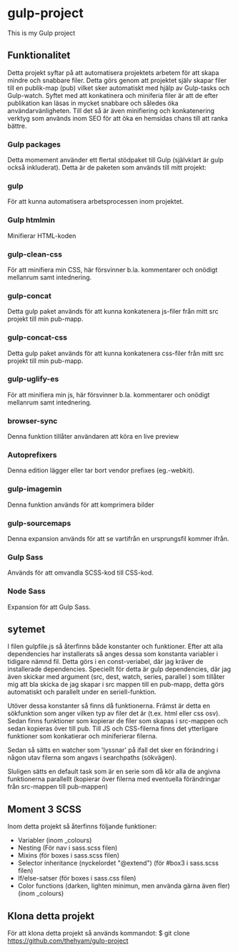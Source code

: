 # gulp-project
This is my Gulp project

## Funktionalitet
Detta projekt syftar på att automatisera projektets arbetem för att skapa mindre och snabbare filer. Detta görs genom att projektet själv skapar filer till en publik-map (pub) vilket sker automatiskt med hjälp av Gulp-tasks och Gulp-watch. Syftet med att konkatinera och miniferia filer är att de efter publikation kan läsas in mycket snabbare och således öka användarvänligheten. Till det så är även minifiering och konkatenering verktyg som används inom SEO för att öka en hemsidas chans till att ranka bättre.

### Gulp packages
Detta momement använder ett flertal stödpaket till Gulp (självklart är gulp också inkluderat). Detta är de paketen som används till mitt projekt:

### gulp
För att kunna automatisera arbetsprocessen inom projektet.

### Gulp htmlmin
Minifierar HTML-koden

### gulp-clean-css
För att minifiera min CSS, här försvinner b.la. kommentarer och onödigt mellanrum samt intednering.

### gulp-concat
Detta gulp paket används för att kunna konkatenera js-filer från mitt src projekt till min pub-mapp.

### gulp-concat-css
Detta gulp paket används för att kunna konkatenera css-filer från mitt src projekt till min pub-mapp.

### gulp-uglify-es
För att minifiera min js, här försvinner b.la. kommentarer och onödigt mellanrum samt intednering.

### browser-sync
Denna funktion tillåter användaren att köra en live preview

### Autoprefixers
Denna edition lägger eller tar bort vendor prefixes (eg.-webkit).

### gulp-imagemin
Denna funktion används för att komprimera bilder

### gulp-sourcemaps
Denna expansion används för att se vartifrån en ursprungsfil kommer ifrån.

### Gulp Sass
Används för att omvandla SCSS-kod till CSS-kod.

### Node Sass
Expansion för att Gulp Sass.

## sytemet
I filen gulpfile.js så återfinns både konstanter och funktioner. Efter att alla dependencies har installerats så anges dessa som konstanta variabler i tidigare nämnd fil. Detta görs i en const-veriabel, där jag kräver de installerade dependencies. Speciellt för detta är gulp dependencies, där jag även skickar med argument (src, dest, watch, series, parallel ) som tillåter mig att bla skicka de jag skapar i src mappen till en pub-mapp, detta görs automatiskt och parallelt under en seriell-funktion.

Utöver dessa konstanter så finns då funktionerna. Främst är detta en sökfunktion som anger vilken typ av filer det är (t.ex. html eller css osv). Sedan finns funktioner som kopierar de filer som skapas i src-mappen och sedan kopieras över till pub. Till JS och CSS-filerna finns det ytterligare funktioner som konkatierar och miniferierar filerna.

Sedan så sätts en watcher som 'lyssnar' på ifall det sker en förändring i någon utav filerna som angavs i searchpaths (sökvägen).

Sluligen sätts en default task som är en serie som då kör alla de angivna funktionerna parallellt (kopierar över filerna med eventuella förändringar från src-mappen till pub-mappen)

## Moment 3 SCSS
Inom detta projekt så återfinns följande funktioner:
  - Variabler (inom _colours)
  - Nesting (För nav i sass.scss filen)
  - Mixins (för boxes i sass.scss filen)
  - Selector inheritance (nyckelordet "@extend") (för #box3 i sass.scss filen)
  - If/else-satser (för boxes i sass.css filen)
  - Color functions (darken, lighten minimun, men använda gärna även fler)(inom _colours)

## Klona detta projekt
För att klona detta projekt så används kommandot: $ git clone https://github.com/thehyam/gulp-project

